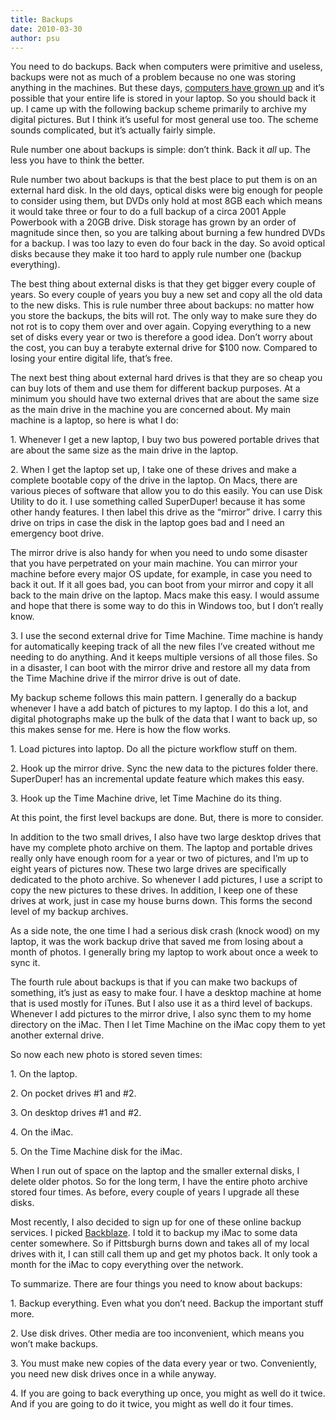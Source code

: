 ```yaml
---
title: Backups
date: 2010-03-30
author: psu
---
```


<p>You need to do backups. Back when computers were primitive and useless, backups were not as much of a problem because no one was storing anything in the machines. But these days, <a href="/moore-and-me.html">computers have grown up</a> and it&#8217;s possible that your entire life is stored in your laptop. So you should back it up. I came up with the following backup scheme primarily to archive my digital pictures. But I think it&#8217;s useful for most general use too. The scheme sounds complicated, but it&#8217;s actually fairly simple.<br />
<span id="more-2415"></span></p>
<p>Rule number one about backups is simple: don&#8217;t think. Back it <em>all</em> up. The less you have to think the better. </p>
<p>Rule number two about backups is that the best place to put them is on an external hard disk. In the old days, optical disks were big enough for people to consider using them, but DVDs only hold at most 8GB each which means it would take three or four to do a full backup of a circa 2001 Apple Powerbook with a 20GB drive. Disk storage has grown by an order of magnitude since then, so you are talking about burning a few hundred DVDs for a backup. I was too lazy to even do four back in the day. So avoid optical disks because they make it too hard to apply rule number one (backup everything).</p>
<p>The best thing about external disks is that they get bigger every couple of years. So every couple of years you buy a new set and copy all the old data to the new disks. This is rule number three about backups: no matter how you store the backups, the bits will rot. The only way to make sure they do not rot is to copy them over and over again. Copying everything to a new set of disks every year or two is therefore a good idea. Don&#8217;t worry about the cost, you can buy a terabyte external drive for $100 now. Compared to losing your entire digital life, that&#8217;s free.</p>
<p>The next best thing about external hard drives is that they are so cheap you can buy lots of them and use them for different backup purposes. At a minimum you should have two external drives that are about the same size as the main drive in the machine you are concerned about. My main machine is a laptop, so here is what I do:</p>

<p>1. Whenever I get a new laptop, I buy two bus powered portable drives that are about the same size as the main drive in the laptop.</p>

<p>2. When I get the laptop set up, I take one of these drives and make a complete bootable copy of the drive in the laptop. On Macs, there are various pieces of software that allow you to do this easily. You can use Disk Utility to do it. I use something called SuperDuper! because it has some other handy features. I then label this drive as the &#8220;mirror&#8221; drive. I carry this drive on trips in case the disk in the laptop goes bad and I need an emergency boot drive. </p>

<p>The mirror drive is also handy for when you need to undo some disaster that you have perpetrated on your main machine. You can mirror your machine before every major OS update, for example, in case you need to back it out. If it all goes bad, you can boot from your mirror and copy it all back to the main drive on the laptop. Macs make this easy. I would assume and hope that there is some way to do this in Windows too, but I don&#8217;t really know.</p>
<p>3. I use the second external drive for Time Machine. Time machine is handy for automatically keeping track of all the new files I&#8217;ve created without me needing to do anything. And it keeps multiple versions of all those files. So in a disaster, I can boot with the mirror drive and restore all my data from the Time Machine drive if the mirror drive is out of date.</p>
<p>My backup scheme follows this main pattern. I generally do a backup whenever I have a add batch of pictures to my laptop. I do this a lot, and digital photographs make up the bulk of the data that I want to back up, so this makes sense for me. Here is how the flow works.</p>
<p>1. Load pictures into laptop. Do all the picture workflow stuff on them.</p>

<p>2. Hook up the mirror drive. Sync the new data to the pictures folder there. SuperDuper! has an incremental update feature which makes this easy.</p>

<p>3. Hook up the Time Machine drive, let Time Machine do its thing.</p>

<p>At this point, the first level backups are done. But, there is more to consider. </p>
<p>In addition to the two small drives, I also have two large desktop drives that have my complete photo archive on them. The laptop and portable drives really only have enough room for a year or two of pictures, and I&#8217;m up to eight years of pictures now. These two large drives are specifically dedicated to the photo archive. So whenever I add pictures, I use a script to copy the new pictures to these drives. In addition, I keep one of these drives at work, just in case my house burns down. This forms the second level of my backup archives.</p>
<p>As a side note, the one time I had a serious disk crash (knock wood) on my laptop, it was the work backup drive that saved me from losing about a month of photos. I generally bring my laptop to work about once a week to sync it.</p>
<p>The fourth rule about backups is that if you can make two backups of something, it&#8217;s just as easy to make four. I have a desktop machine at home that is used mostly for iTunes. But I also use it as a third level of backups. Whenever I add pictures to the mirror drive, I also sync them to my home directory on the iMac. Then I let Time Machine on the iMac copy them to yet another external drive.</p>
<p>So now each new photo is stored seven times:</p>

<p>1. On the laptop.</p>

<p>2. On pocket drives #1 and #2.</p>

<p>3. On desktop drives #1 and #2.</p>

<p>4. On the iMac.</p>

<p>5. On the Time Machine disk for the iMac.</p>

<p>When I run out of space on the laptop and the smaller external disks, I delete older photos. So for the long term, I have the entire photo archive stored four times. As before, every couple of years I upgrade all these disks.</p>
<p>Most recently, I also decided to sign up for one of these online backup services. I picked <a href="http://www.backblaze.com/">Backblaze</a>. I told it to backup my iMac to some data center somewhere. So if Pittsburgh burns down and takes all of my local drives with it, I can still call them up and get my photos back. It only took a month for the iMac to copy everything over the network.</p>
<p>To summarize. There are four things you need to know about backups:</p>

<p>1. Backup everything. Even what you don&#8217;t need. Backup the important stuff more.</p>

<p>2. Use disk drives. Other media are too inconvenient, which means you won&#8217;t make backups.</p>

<p>3. You must make new copies of the data every year or two. Conveniently, you need new disk drives once in a while anyway.</p>

<p>4. If you are going to back everything up once, you might as well do it twice. And if you are going to do it twice, you might as well do it four times.</p>